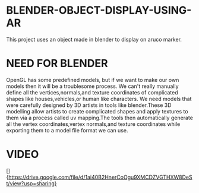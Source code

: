 # BLENDER-OBJECT-DISPLAY-USING-AR
This project uses an object made in blender to display on aruco marker.

# NEED FOR BLENDER
OpenGL has some predefined models, but if we want to make our own models then it will be a troublesome process.
We can't really manually define all the vertices,normals,and texture coordinates of complicated shapes like houses,vehicles,or human like characters.
We need models that were carefully designed by 3D artists in tools like blender.These 3D modelling allow artists to create complicated shapes and
apply textures to them via a process called uv mapping.The tools then automatically generate all the vertex coordinates,vertex normals,and texture coordinates
while exporting them to a model file format we can use.

# VIDEO
[]{https://drive.google.com/file/d/1ai40B2HnerCoOgu9XMCDZVGTHXW8DeSt/view?usp=sharing}
